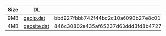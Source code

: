 |    Size   |     DL  | sha512sum |
|  ---  |  ---  |  ---  |
| 9MB | [geoip.dat](https://cdn.jsdelivr.net/gh/googleians/Rules@main/geoip.dat) | bbd927fbbb742f44bc2c10a6090b27e8c0148c4fc269d2865cf5638f0eaff1bd8580efdcfa043570238ed025bc44485df6adbdc1200f4efa14b01e05fc1bd893 |
| 4MB | [geosite.dat](https://cdn.jsdelivr.net/gh/googleians/Rules@main/geosite.dat) | 846c30802e435af65237d63ddd3fd8b4727374d71bf03ca8a39204f04c574d088ac27c10c1bc2085ccec93fc8cbc94b0114f2095707ee33c92d1533a2a88f9f6 |
